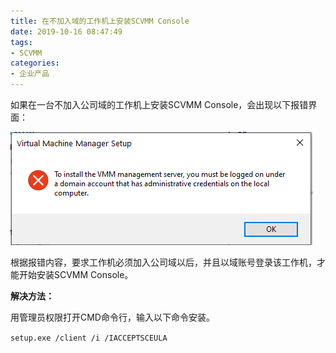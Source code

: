 ```yaml
---
title: 在不加入域的工作机上安装SCVMM Console
date: 2019-10-16 08:47:49
tags:
- SCVMM
categories:
- 企业产品
---
```




如果在一台不加入公司域的工作机上安装SCVMM Console，会出现以下报错界面：

![](../images/411.png)

根据报错内容，要求工作机必须加入公司域以后，并且以域账号登录该工作机，才能开始安装SCVMM Console。

**解决方法：**

用管理员权限打开CMD命令行，输入以下命令安装。

 `setup.exe /client /i /IACCEPTSCEULA`





